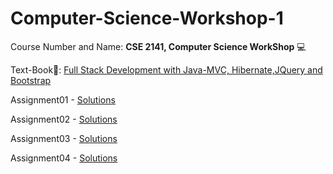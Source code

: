 # Computer-Science-Workshop-1

Course Number and Name: **CSE 2141, Computer Science WorkShop** 💻

Text-Book📖: <a href= "https://www.scribd.com/document/618728148/Full-Stack-Java-Development-With-Spring-MVC-Hibernate-JQuery-And-Bootstrap" target="_blank"> Full Stack Development with Java-MVC, Hibernate,JQuery and Bootstrap</a>

Assignment01 - [Solutions](https://github.com/yuv-codes/Computer-Science-Workshop-1/tree/main/Assignment%201)

Assignment02 - [Solutions](https://github.com/yuv-codes/Computer-Science-Workshop-1/tree/main/Assignment%202)

Assignment03 - [Solutions](https://github.com/yuv-codes/Computer-Science-Workshop-1/tree/main/Assignment%203)

Assignment04 - [Solutions](https://github.com/yuv-codes/Computer-Science-Workshop-1/tree/main/Assignment%204)
